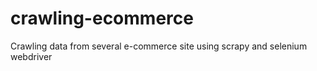 # crawling-ecommerce

Crawling data from several e-commerce site using scrapy and selenium webdriver
